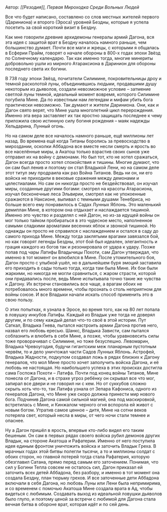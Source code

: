 Автор: *[[Резодия]], Первая Мироходка Среди Вольных Людей*

Все что будет написано, составлено со слов местных жителей первого (Дариниона) и второго (Эроса) уровней Бездны, которые я успела посетить за свой короткий визит в Бездну.

Как мне говорили древние архидемоны генералы армий Дагона, вся эта идея с защитой врат в Бездну началось намного раньше, чем большинство думает. Почти все маги и жрецы, с которыми я общалась в Есферии Прайм, говорят о начале обороны в 800-х годах эпохи Звёзд по Солнечному календарю. Так как именно тогда, многие минериты добровольно ушли из мирного Атараксиона в Даринион для обороны последнего света их богини.

В 738 году эпохи Звёзд, почитатели Силимине, покровительницы дроу и темной расколотой луны, объединившись людьми, продавшими душу некоторым из дьяволов, создали невозможное условие – затмение светлой луны темной, идеальный момент вовремя, которого Силимине погубила Мине. Да по известным нам легендам и мифам убить бога практически невозможно. Так думают и жители Дариниона. Они, как и Дагон свято верят, что Мине ушла многолетний цикл перерождения. Именно эта вера заставляет их так яростно защищать последнее к чему приложила свою истинную силу богиня рождения – маяк надежды Хельдарина, Лунный огонь.

Но на самом деле все началось намного раньше, ещё миллионы лет назад. Во времена ещё когда Титаны боролись за превосходство в мироздании, осколки Аббадона все вместе несли смерть и ярость во все населённые миры, а Акатош только взрастив своих сынов уже отправил их на войну с демонами. Но был тот, кто не хотел сражаться, Дагон всегда просто хотел спокойствия и тишины. Многие думают, что он сам был ленив и поэтому он стал Владыкой Лени, но на самом деле этот титул эму продраила как раз Война Титанов. Ведь ни он, ни его войска не приходили в вековые сражения между демонами и целестиалами. Но сам он никогда просто не бездействовал, он изучал миры, созданные другими богами: смотрел на красоты Атарасиона, изучал бесконечные леса Эльвирии, смотрел как не упокоенные сражаются в Наксионе, выпивал с темными душами Тенебриса, но больше всего ему понравилось в Садах Лунных Яблонь. Это маленький демиплан Мине, в котором она отдыхает и наслаждается тишиной. Именно это чувство и разделял с ней Дагон, но из-за идущей войны он мог только тайком пробираться в это чудесное место, наполненное самыми сладкими ароматами весенних яблок и звонкой тишиной. Но однажды он просто не справился с наслаждением и остался в саду до самого прихода Мине. Между тогда заклятыми врагами завязался бой, но как говорят легенды Бездны, этот бой был идеален, элегантность и грация каждого из богов так и резонировала от удара к удару. Позже попав под чары Латифы Владычицы Похоти, сам Дагон утверждал, что именно в тот момент он влюбился в Мине. После утомительного боя, Дагон просто с улыбкой ушёл, но в дальнейшем буря эмоций заставила его приходить в сады только тогда, когда там была Мине. Их бои были жаркими, но никогда не могли сравниться, с жаром страсти, которой они придавались после, ведь Мине испытывала точно такие же чувства к Дагону. Их встречи становились все чаще, а врагам обоих не потребовалось много времени, чтобы прознать о столь неприятном для войны союзе. И все Владыки начали искать способ применить это в свою пользу.

О этих попытках, я узнала в Эросе, во время того, как на 80 лет попала в ловушку инкубов Латифы. Каждый из Владык уже тогда не доверял другим, и по сему каждый делал что-то своё в этой истории. Пут Саткал, Владыка Гнева, пытался настроить армии Дагона против него, назвал его любовь ересью. Шанкс, Владыка Зависти, сам пытался соблазнить и влюбить в себя Мине, а позже, чтобы уравновесить силы тоже проворачивал с Силимине, но тоже безуспешно. Левомарин, Владыка Чревоугодия, будучи гигантским меж планарным пустотным червём, то и дело уничтожал части Садов Лунных Яблонь. Астрофей, Владыка Жадности, подкупом создавал ложь в рядах близких к Дагону генералов, что мол Мине просто хочет заполучить войска Дагона, и её любовь не настоящая. Но наибольшего успеха в этих происках достигла сама Госпожа Похоти – Латифа. Почти под конец войны Титанов, Мине понесла от Дагона, и в страхе угроз ребёнку он скрывал все что мог, запирал все двери и не говорил ни с кем. Но от суккубов сложно скрыть хоть что-то, так Латифа узнала от Зепара Кафониса, одного из генералов Дагона, что Мине уже скоро должна принести мир нового бога. Подчинив Дагона самой сильной магией, она под маскировкой, встретилась с Мине, и Кинжалом черного огня вспорола ей живот с новым богом. Утратив самое ценное – дитя, Мине на сотни веков потеряла свет, который несла в миры, от чего ночи стали темнее и опаснее.

Ну а Дагон пришёл в ярость, впервые кто-либо видел его таким бешеным. Он сам в первых рядах своего войска рубил демонов других Владык, на стороне Акатоша и Рафатерии. Именно от него поступила идея единым фронтом уничтожить войска и заточить Владык Греха. В мрачных годах этой битвы полегли тысячи, а то и миллионы солдат с обоих сторон, но главной потерей тогда стала Рафатерия, которую обезглавил Сатана, прямо перед самым его заточением. Понимая, что сил у Богини Тепла совсем не осталось сил, Дагон приказал ей заточить всех детей Аббадона, без разбору, и именно в тот момент она создала Бездну, план тюрьму грехов. И все заточенные дети Аббадона включали в себя Дагона, но любовь Луны или Лени была непримирима, и со временем с помочью Акатоша Мине создала врата в Ад, чтобы видеться с любимым. Создавать выход из идеальной ловушки дьяволов было глупо, и поэтому ценой за встречи с любимой для Дагона стала вечная битва в обороне врат, которая идёт и по сей день.